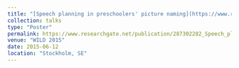 ```yaml
---
title: "[Speech planning in preschoolers' picture naming](https://www.researchgate.net/publication/287302282_Speech_planning_in_prescholers'_picture_naming)"
collection: talks
type: "Poster"
permalink: https://www.researchgate.net/publication/287302282_Speech_planning_in_prescholers'_picture_naming
venue: "WILD 2015"
date: 2015-06-12
location: "Stockholm, SE"
---
```




